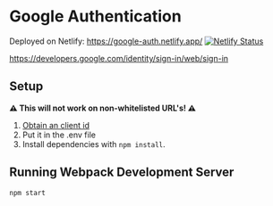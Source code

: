 # Google Authentication

Deployed on Netlify: 
https://google-auth.netlify.app/
[![Netlify Status](https://api.netlify.com/api/v1/badges/344c98b7-a37f-4614-90e0-84530789fc95/deploy-status)](https://app.netlify.com/sites/google-auth/deploys)


https://developers.google.com/identity/sign-in/web/sign-in


## Setup
**⚠️ This will not work on non-whitelisted URL's! ⚠️**

1. [Obtain an client id](https://developers.google.com/) 
2. Put it in the .env file
3. Install dependencies with `npm install`.

## Running Webpack Development Server

```sh
npm start
```